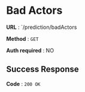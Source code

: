 # Bad Actors


**URL** : `/prediction/badActors

**Method** : `GET`

**Auth required** : NO


## Success Response

**Code** : `200 OK`
